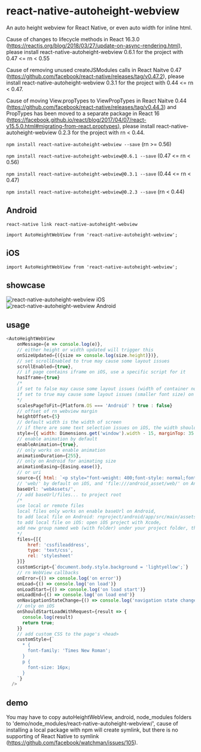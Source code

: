 # react-native-autoheight-webview
An auto height webview for React Native, or even auto width for inline html.

Cause of changes to lifecycle methods in React 16.3.0 (https://reactjs.org/blog/2018/03/27/update-on-async-rendering.html), please install react-native-autoheight-webview 0.6.1 for the project with 0.47 <= rn < 0.55

Cause of removing unused createJSModules calls in React Naitve 0.47 (https://github.com/facebook/react-native/releases/tag/v0.47.2), please install react-native-autoheight-webview 0.3.1 for the project with 0.44 <= rn < 0.47.

Cause of moving View.propTypes to ViewPropTypes in React Naitve 0.44 (https://github.com/facebook/react-native/releases/tag/v0.44.3) and PropTypes has been moved to a separate package in React 16 (https://facebook.github.io/react/blog/2017/04/07/react-v15.5.0.html#migrating-from-react.proptypes), please install react-native-autoheight-webview 0.2.3 for the project with rn < 0.44.

`npm install react-native-autoheight-webview --save` (rn >= 0.56)

`npm install react-native-autoheight-webview@0.6.1 --save` (0.47 <= rn < 0.56)

`npm install react-native-autoheight-webview@0.3.1 --save` (0.44 <= rn < 0.47)

`npm install react-native-autoheight-webview@0.2.3 --save` (rn < 0.44)

## Android
`react-native link react-native-autoheight-webview`

`import AutoHeightWebView from 'react-native-autoheight-webview';`

## iOS
`import AutoHeightWebView from 'react-native-autoheight-webview';`

## showcase
![react-native-autoheight-webview iOS](https://media.giphy.com/media/eehXhFjneVqEUCzYip/giphy.gif)&nbsp;
![react-native-autoheight-webview Android](https://media.giphy.com/media/1yTcqipIfHbgNNfcEU/giphy.gif)

## usage

```javascript
<AutoHeightWebView
    onMessage={e => console.log(e)},
    // either height or width updated will trigger this
    onSizeUpdated={({size => console.log(size.height)})},
    // set scrollEnabled to true may cause some layout issues
    scrollEnabled={true},
    // if page contains iframe on iOS, use a specific script for it
    hasIframe={true}
    /*
    if set to false may cause some layout issues (width of container not fit for screen) on Android
    if set to true may cause some layout issues (smaller font size) on iOS
    */
    scalesPageToFit={Platform.OS === 'Android' ? true : false}
    // offset of rn webview margin 
    heightOffset={5}
    // default width is the width of screen
    // if there are some text selection issues on iOS, the width should be reduced more than 15 and the marginTop should be added more than 35
    style={{ width: Dimensions.get('window').width - 15, marginTop: 35 }}
    // enable animation by default
    enableAnimation={true},
    // only works on enable animation
    animationDuration={255},
    // only on Android for animating size
    animationEasing={Easing.ease()},
    // or uri
    source={{ html: `<p style="font-weight: 400;font-style: normal;font-size: 21px;line-height: 1.58;letter-spacing: -.003em;">Tags are great for describing the essence of your story in a single word or phrase, but stories are rarely about a single thing. <span style="background-color: transparent !important;background-image: linear-gradient(to bottom, rgba(146, 249, 190, 1), rgba(146, 249, 190, 1));">If I pen a story about moving across the country to start a new job in a car with my husband, two cats, a dog, and a tarantula, I wouldn’t only tag the piece with “moving”. I’d also use the tags “pets”, “marriage”, “career change”, and “travel tips”.</span></p>` }}
    // 'web/' by default on iOS, and 'file:///android_asset/web/' on Android, and baseUrl not work in android 4.3 or below version
    baseUrl: 'webAssets/',
    // add baseUrl/files... to project root
    /* 
    use local or remote files
    local files only works on enable baseUrl on Android,
    to add local file on Android: rnproject/android/app/src/main/assets/web/,
    to add local file on iOS: open iOS project with Xcode, 
    add new group named web (with folder) under your project folder, then drag your files into this folder
    */
    files={[{
        href: 'cssfileaddress',
        type: 'text/css',
        rel: 'stylesheet'
    }]}
    customScript={`document.body.style.background = 'lightyellow';`}
    // rn WebView callbacks
    onError={() => console.log('on error')}
    onLoad={() => console.log('on load')}
    onLoadStart={() => console.log('on load start')}
    onLoadEnd={() => console.log('on load end')}
    onNavigationStateChange={() => console.log('navigation state changed')}
    // only on iOS
    onShouldStartLoadWithRequest={result => {
      console.log(result)
      return true;
    }}
    // add custom CSS to the page's <head>
    customStyle={`
      * {
        font-family: 'Times New Roman';
      }
      p {
        font-size: 16px;
      }
    `}
  />
```

## demo
You may have to copy autoHeightWebView, android, node_modules folders to 'demo/node_modules/react-native-autoheight-webview/', cause of installing a local package with npm will create symlink, but there is no supporting of React Native to symlink (https://github.com/facebook/watchman/issues/105).